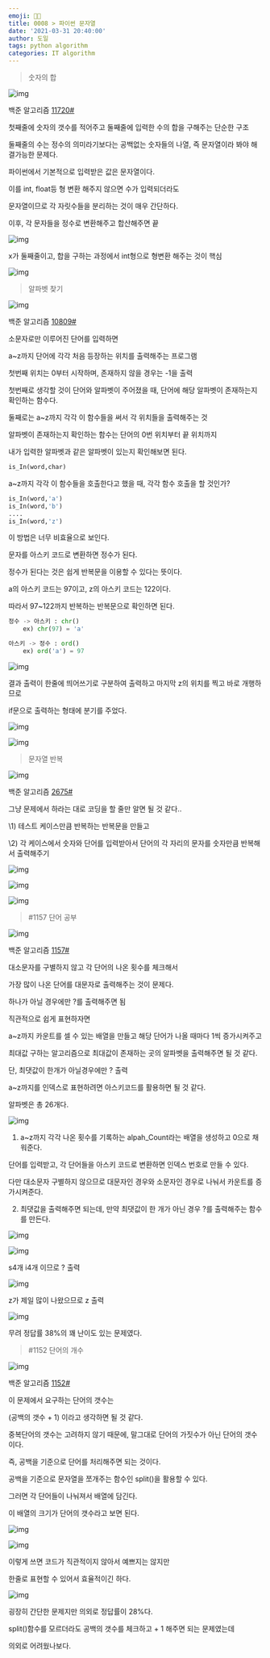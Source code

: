 ```yaml
---
emoji: 👨‍💻
title: 0008 > 파이썬 문자열
date: '2021-03-31 20:40:00'
author: 도일
tags: python algorithm
categories: IT algorithm
---
```

> 숫자의 합

![img](./img/image.png)

백준 알고리즘 [11720#](https://www.acmicpc.net/problem/11720)



첫째줄에 숫자의 갯수를 적어주고 둘째줄에 입력한 수의 합을 구해주는 단순한 구조

둘째줄의 수는 정수의 의미라기보다는 공백없는 숫자들의 나열, 즉 문자열이라 봐야 해결가능한 문제다.

파이썬에서 기본적으로 입력받은 값은 문자열이다.

이를 int, float등 형 변환 해주지 않으면 수가 입력되더라도 

문자열이므로 각 자릿수들을 분리하는 것이 매우 간단하다.

이후, 각 문자들을 정수로 변환해주고 합산해주면 끝



![img](./img/image-1636008414087102.png)

x가 둘째줄이고, 합을 구하는 과정에서 int형으로 형변환 해주는 것이 핵심

![img](./img/image-1636008414087103.png)

> 알파벳 찾기

![img](./img/image-1636008414087104.png)

백준 알고리즘 [10809#](https://www.acmicpc.net/problem/10809)

소문자로만 이루어진 단어를 입력하면

a~z까지 단어에 각각 처음 등장하는 위치를 출력해주는 프로그램

첫번째 위치는 0부터 시작하며, 존재하지 않을 경우는 -1을 출력



첫번째로 생각할 것이 단어와 알파벳이 주어졌을 때, 단어에 해당 알파벳이 존재하는지 확인하는 함수다.

둘째로는 a~z까지 각각 이 함수들을 써서 각 위치들을 출력해주는 것



알파벳이 존재하는지 확인하는 함수는 단어의 0번 위치부터 끝 위치까지

내가 입력한 알파벳과 같은 알파벳이 있는지 확인해보면 된다.
```python
is_In(word,char)
```



a~z까지 각각 이 함수들을 호출한다고 했을 때, 각각 함수 호출을 할 것인가?

```python
is_In(word,'a')
is_In(word,'b')
....
is_In(word,'z')
```
이 방법은 너무 비효율으로 보인다.


문자를 아스키 코드로 변환하면 정수가 된다.

정수가 된다는 것은 쉽게 반복문을 이용할 수 있다는 뜻이다.

a의 아스키 코드는 97이고, z의 아스키 코드는 122이다.

따라서 97~122까지 반복하는 반복문으로 확인하면 된다.


```python
정수 -> 아스키 : chr()   
    ex) chr(97) = 'a' 

아스키 -> 정수 : ord()   
    ex) ord('a') = 97
```



![img](./img/image-1636008414087105.png)

결과 출력이 한줄에 띄어쓰기로 구분하여 출력하고 마지막 z의 위치를 찍고 바로 개행하므로

if문으로 출력하는 형태에 분기를 주었다.



![img](./img/image-1636008414087106.png)



![img](./img/image-1636008414087107.png)





> 문자열 반복

![img](./img/image-1636008414087108.png)

백준 알고리즘 [2675#](https://www.acmicpc.net/problem/2675)



그냥 문제에서 하라는 대로 코딩을 할 줄만 알면 될 것 같다..

\1) 테스트 케이스만큼 반복하는 반복문을 만들고

\2) 각 케이스에서 숫자와 단어를 입력받아서 단어의 각 자리의 문자를 숫자만큼 반복해서 출력해주기

![img](./img/image-1636008414087109.png)

![img](./img/image-1636008414087110.png)

![img](./img/image-1636008414087111.png)





> \#1157 단어 공부



![img](./img/image-1636008414087112.png)

백준 알고리즘 [1157#](https://www.acmicpc.net/problem/1157)



대소문자를 구별하지 않고 각 단어의 나온 횟수를 체크해서

가장 많이 나온 단어를 대문자로 출력해주는 것이 문제다.

하나가 아닐 경우에만 ?를 출력해주면 됨



직관적으로 쉽게 표현하자면

a~z까지 카운트를 셀 수 있는 배열을 만들고 해당 단어가 나올 때마다 1씩 증가시켜주고

최대값 구하는 알고리즘으로 최대값이 존재하는 곳의 알파벳을 출력해주면 될 것 같다.

단, 최댓값이 한개가 아닐경우에만 ? 출력



a~z까지를 인덱스로 표현하려면 아스키코드를 활용하면 될 것 같다.

알파벳은 총 26개다.



![img](./img/image-1636008414087113.png)

1) a~z까지 각각 나온 횟수를 기록하는 alpah_Count라는 배열을 생성하고 0으로 채워준다.

단어를 입력받고, 각 단어들을 아스키 코드로 변환하면 인덱스 번호로 만들 수 있다.

다만 대소문자 구별하지 않으므로 대문자인 경우와 소문자인 경우로 나눠서 카운트를 증가시켜준다.



2) 최댓값을 출력해주면 되는데, 만약 최댓값이 한 개가 아닌 경우 ?를 출력해주는 함수를 만든다.

![img](./img/image-1636008414088114.png)



![img](./img/image-1636008414088115.png)

s4개 i4개 이므로 ? 출력

![img](./img/image-1636008414088116.png)

z가 제일 많이 나왔으므로 z 출력

![img](./img/image-1636008414088117.png)

무려 정답률 38%의 꽤 난이도 있는 문제였다.

> \#1152 단어의 개수

![img](./img/image-1636008414088118.png)

백준 알고리즘 [1152#](https://www.acmicpc.net/problem/1152)



이 문제에서 요구하는 단어의 갯수는 

(공백의 갯수 + 1) 이라고 생각하면 될 것 같다.

중복단어의 갯수는 고려하지 않기 때문에, 말그대로 단어의 가짓수가 아닌 단어의 갯수이다.

즉, 공백을 기준으로 단어를 처리해주면 되는 것이다.

공백을 기준으로 문자열을 쪼개주는 함수인 split()을 활용할 수 있다.

그러면 각 단어들이 나눠져서 배열에 담긴다.

이 배열의 크기가 단어의 갯수라고 보면 된다.

![img](./img/image-1636008414088119.png)

![img](./img/image-1636008414088120.png)

이렇게 쓰면 코드가 직관적이지 않아서 예쁘지는 않지만

한줄로 표현할 수 있어서 효율적이긴 하다.

![img](./img/image-1636008414088121.png)

굉장히 간단한 문제지만 의외로 정답률이 28%다.

split()함수를 모르더라도 공백의 갯수를 체크하고 + 1 해주면 되는 문제였는데

의외로 어려웠나보다.
